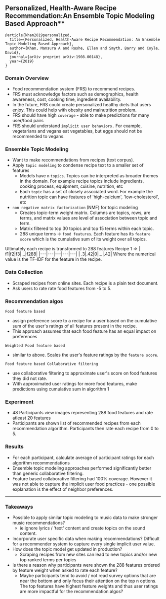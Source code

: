 ## Personalized, Health-Aware Recipe Recommendation:An Ensemble Topic Modeling Based Approach**

    @article{khan2019personalized,
      title={Personalized, Health-Aware Recipe Recommendation: An Ensemble Topic Modeling Based Approach},
      author={Khan, Mansura A and Rushe, Ellen and Smyth, Barry and Coyle, David},
      journal={arXiv preprint arXiv:1908.00148},
      year={2019}
    }

### Domain Overview
- Food recommendation system (FRS) to recommend recipes. 
- FRS must acknowledge factors such as demographics, health awareness, cost, cooking time, ingredient availability. 
- In the future, FRS could create personalized healthy diets that users enjoy. This could help with obesity and malnutrition problem. 
- FRS should have high `coverage` - able to make predictions for many user/food pairs
- FRS should understand `implicit user behaviors.` For example, vegetarians and vegans eat vegetables, but eggs should not be recommended to vegans. 

### Ensemble Topic Modeling
- Want to make recommendations from recipes (text corpus).
- Apply `topic modeling` to condense recipe text to a smaller set of features
  - Models have `n` `topics`. Topics can be interpreted as broader themes in the domain. For example recipe topics include ingredients, cooking process, equipment, cuisine,  nutrition, etc
  - Each `topic` has a set of closely associated word. For example the nutrition topic can have features of 'high-calcium', 'low-cholesterol', etc
- `non negative matrix factorization` (NMF) for topic modeling
  - Creates topic-term weight matrix. Columns are topics, rows, are terms, and matrix values are level of association between topic and term. 
  - Matrix filtered to top 30 topics and top 15 terms within each topic. 
  - 288 unique terms -> `food features`. Each feature has its `feature score` which is the cumulative sum of its weight over all topics. 

Ultimately each recipe is transformed to 288 features
Recipe 1 =>
| f1|f2|f3|...|f288|
|---|---|---|---|---|
| .3|.42|0|...|.42|
Where the numerical value is the TF-IDF for the feature in the recipe. 

### Data Collection
- Scraped recipes from online sites. Each recipe is a plain text document.
- Ask users to rate rate food features from -5 to 5.

### Recommendation algos

`Food feature based`
- assign preference score to a recipe for a user based on the cumulative sum of the user's ratings of all features present in the recipe.
- This approach assumes that each food feature has an equal impact on preferences

`Weighted Food feature based`
- similar to above. Scales the user's feature ratings by the `feature score`. 

`Food feature based Collaborative filtering`
- use collaborative filtering to approximate user's score on food features they did not rate. 
- With approximated user ratings for more food features, make predictions using cumulative sum in algorithm 1

### Experiment 
- 48 Participants view images representing 288 food features and rate atleast 20 features
- Participants are shown list of recommended recipes from each recommendation algorithm. Participants then rate each recipe from 0 to 5. 

### Results
- For each participant, calculate average of participant ratings for each algorithm recommendations
- Ensemble topic modeling approaches performed significantly better than generic collaborative filtering. 
- Feature based collaborative filtering had 100% coverage. However it was not able to capture the implicit user food practices - one possible explanation is the effect of neighbor preferences.

---
### Takeaways
- Possible to apply similar topic modeling to music data to make stronger music recommendations?
  - ie ignore lyrics / 'text' content and create topics on the sound content.
- Incorporate user specific data when making recommendations? Difficult for a recommender system to capture every single implicit user value. 
- How does the topic model get updated in production? 
  - Scraping recipes from new sites can lead to new topics and/or new top ranked terms per topics
- Is there a reason why participants were shown the 288 features ordered by feature weight when asked to rate each feature?
  - Maybe participants tend to avoid / not read survey options that are near the bottom and only focus their attention on the top n options. The top features have highest feature weights and thus user ratings are more impactful for the recommendation algos?

